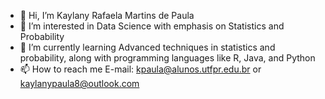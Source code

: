 - 👋 Hi, I’m Kaylany Rafaela Martins de Paula
- 👀 I’m interested in Data Science with emphasis on Statistics and Probability
- 🌱 I’m currently learning Advanced techniques in statistics and probability, along with programming languages like R, Java, and Python
- 📫 How to reach me E-mail: kpaula@alunos.utfpr.edu.br or kaylanypaula8@outlook.com


<!---
Kaylany-Rafaela/Kaylany-Rafaela is a ✨ special ✨ repository because its `README.md` (this file) appears on your GitHub profile.
You can click the Preview link to take a look at your changes.
--->
